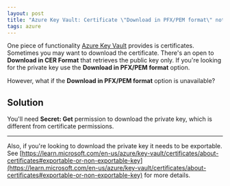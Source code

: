 ```yaml
---
layout: post
title: "Azure Key Vault: Certificate \"Download in PFX/PEM format\" not available"
tags: azure
---
```


One piece of functionality [Azure Key Vault](https://learn.microsoft.com/en-us/azure/key-vault/) provides is certificates. Sometimes you may want to download the certificate. There's an open to **Download in CER Format** that retrieves the public key only. If you're looking for the private key use the **Download in PFX/PEM format** option.

However, what if the **Download in PFX/PEM format** option is unavailable?

## Solution

You'll need **Secret: Get** permission to download the private key, which is different from certificate permissions.

---

Also, if you're looking to download the private key it needs to be exportable. See [https://learn.microsoft.com/en-us/azure/key-vault/certificates/about-certificates#exportable-or-non-exportable-key](https://learn.microsoft.com/en-us/azure/key-vault/certificates/about-certificates#exportable-or-non-exportable-key) for more details.
